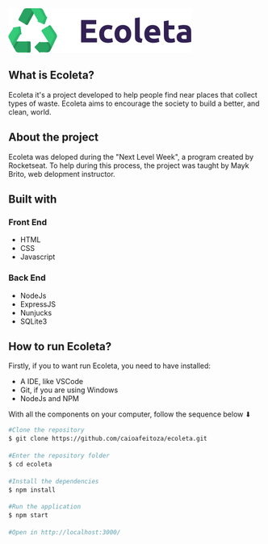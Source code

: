 <img style="text-align: center;" src="/public/assets/logo.svg" alt="Ecoleta" />

<h2>What is Ecoleta?</h2>
<p>
  Ecoleta it's a project developed to help people find near places that collect
  types of waste. Ecoleta aims to encourage the society to build a better, and
  clean, world.
</p>

<h2>About the project</h2>
<p>
  Ecoleta was deloped during the "Next Level Week", a program created by
  Rocketseat. To help during this process, the project was taught by Mayk Brito,
  web delopment instructor.
</p>
<h2>Built with</h2>
<h3>Front End</h3>
<ul>
  <li>HTML</li>
  <li>CSS</li>
  <li>Javascript</li>
</ul>
<h3>Back End</h3>
<ul>
  <li>NodeJs</li>
  <li>ExpressJS</li>
  <li>Nunjucks</li>
  <li>SQLite3</li>
</ul>
<h2>How to run Ecoleta?</h2>
<p>Firstly, if you to want run Ecoleta, you need to have installed:</p>
<ul>
  <li>A IDE, like VSCode</li>
  <li>Git, if you are using Windows</li>
  <li>NodeJs and NPM</li>
</ul>
<p>With all the components on your computer, follow the sequence below ⬇</p>

```sh
#Clone the repository 
$ git clone https://github.com/caioafeitoza/ecoleta.git 

#Enter the repository folder 
$ cd ecoleta 

#Install the dependencies 
$ npm install 

#Run the application 
$ npm start

#Open in http://localhost:3000/
```

